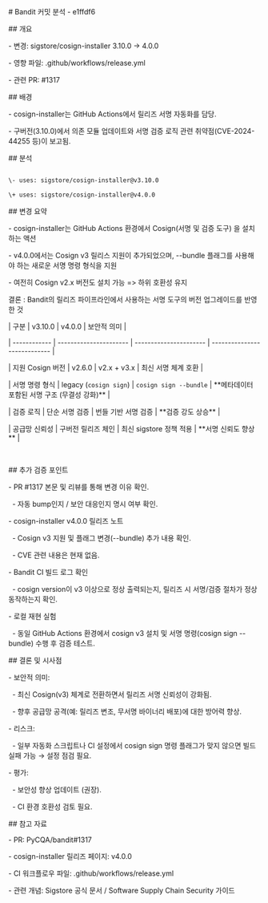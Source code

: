 \# Bandit 커밋 분석 - e1ffdf6



\## 개요

\- 변경: sigstore/cosign-installer 3.10.0 → 4.0.0

\- 영향 파일: .github/workflows/release.yml

\- 관련 PR: #1317



\## 배경

\- cosign-installer는 GitHub Actions에서 릴리즈 서명 자동화를 담당.

\- 구버전(3.10.0)에서 의존 모듈 업데이트와 서명 검증 로직 관련 취약점(CVE-2024-44255 등)이 보고됨.



\## 분석

```diff

\- uses: sigstore/cosign-installer@v3.10.0

\+ uses: sigstore/cosign-installer@v4.0.0

```



\## 변경 요약

\- cosign-installer는 GitHub Actions 환경에서 Cosign(서명 및 검증 도구) 을 설치하는 액션

\- v4.0.0에서는 Cosign v3 릴리스 지원이 추가되었으며, --bundle 플래그를 사용해야 하는 새로운 서명 명령 형식을 지원

\- 여전히 Cosign v2.x 버전도 설치 가능 => 하위 호환성 유지

결론 : Bandit의 릴리즈 파이프라인에서 사용하는 서명 도구의 버전 업그레이드를 반영한 것



| 구분           | v3.10.0                | v4.0.0                 | 보안적 의미                       |

| ------------ | ---------------------- | ---------------------- | ---------------------------- |

| 지원 Cosign 버전 | v2.6.0                 | v2.x + v3.x            | 최신 서명 체계 호환                  |

| 서명 명령 형식     | legacy (`cosign sign`) | `cosign sign --bundle` | \*\*메타데이터 포함된 서명 구조 (무결성 강화)\*\* |

| 검증 로직        | 단순 서명 검증               | 번들 기반 서명 검증            | \*\*검증 강도 상승\*\*                 |

| 공급망 신뢰성      | 구버전 릴리즈 체인             | 최신 sigstore 정책 적용      | \*\*서명 신뢰도 향상\*\*                |



&nbsp; 

\## 추가 검증 포인트

\- PR #1317 본문 및 리뷰를 통해 변경 이유 확인.

&nbsp; - 자동 bump인지 / 보안 대응인지 명시 여부 확인.

\- cosign-installer v4.0.0 릴리즈 노트

&nbsp; - Cosign v3 지원 및 플래그 변경(--bundle) 추가 내용 확인.

&nbsp; - CVE 관련 내용은 현재 없음.

\- Bandit CI 빌드 로그 확인

&nbsp; - cosign version이 v3 이상으로 정상 출력되는지, 릴리즈 시 서명/검증 절차가 정상 동작하는지 확인.

\- 로컬 재현 실험

&nbsp; - 동일 GitHub Actions 환경에서 cosign v3 설치 및 서명 명령(cosign sign --bundle) 수행 후 검증 테스트.



\## 결론 및 시사점

\- 보안적 의미:

&nbsp; - 최신 Cosign(v3) 체계로 전환하면서 릴리즈 서명 신뢰성이 강화됨.

&nbsp; - 향후 공급망 공격(예: 릴리즈 변조, 무서명 바이너리 배포)에 대한 방어력 향상.

\- 리스크:

&nbsp; - 일부 자동화 스크립트나 CI 설정에서 cosign sign 명령 플래그가 맞지 않으면 빌드 실패 가능 → 설정 점검 필요.

\- 평가:

&nbsp; - 보안성 향상 업데이트 (권장).

&nbsp; - CI 환경 호환성 검토 필요.



\## 참고 자료

\- PR: PyCQA/bandit#1317

\- cosign-installer 릴리즈 페이지: v4.0.0

\- CI 워크플로우 파일: .github/workflows/release.yml

\- 관련 개념: Sigstore 공식 문서 / Software Supply Chain Security 가이드

